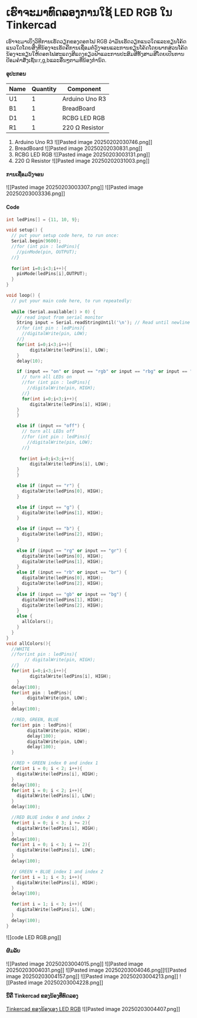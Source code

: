 # ເຮົາຈະມາທົດລອງການໃຊ້ LED RGB ໃນ Tinkercad
ເຮົາຈະມາເບິ່ງວິທີການເຮັດວຽກຂອງດອກໄຟ RGB ວ່າມັນເຮັດວຽກແນວໃດແລະຂຽນໂຄ້ດແນວໃດໂດຍສິ່ງທີ່ນ້ອງຈະເຮັດຄືການເຊື່ອມຕໍ່ວົງຈອນແລະການຂຽນໂຄ້ດໂດຍພາກສ່ວນໂຄ້ດນ້ອງຈະຂຽນໃຫ້ດອກໄຟສະແດງສີແດງຂຽວຟ້າແລະການປະສົມສີທັ້ງສາມສີໂດຍເປັນການປ້ອມຄຳສັ່ງເຊັ່ນ:r,g,bແລະອື່ນໆຕາມທີ່ນ້ອງກຳນົດ.
#### ອຸປະກອນ
| Name | Quantity | Component      |
| ---- | -------- | -------------- |
| U1   | 1        | Arduino Uno R3 |
| B1   | 1        | BreadBoard     |
| D1   | 1        | RCBG LED RGB   |
| R1   | 1        | 220 Ω Resistor |
1. Arduino Uno R3
![[Pasted image 20250202030746.png]]
2. BreadBoard
![[Pasted image 20250202030831.png]]
3. RCBG LED RGB
![[Pasted image 20250203003131.png]]
 4. 220 Ω Resistor
![[Pasted image 20250202031003.png]]

#### ການເຊື່ອມວົງຈອນ
![[Pasted image 20250203003307.png]]
![[Pasted image 20250203003336.png]]
#### Code
```c++
int ledPins[] = {11, 10, 9};

void setup() {
  // put your setup code here, to run once:
  Serial.begin(9600);
  //for (int pin : ledPins){
    //pinMode(pin, OUTPUT);
  //}
  
  for(int i=0;i<3;i++){
    pinMode(ledPins[i],OUTPUT);
  }
}

void loop() {
  // put your main code here, to run repeatedly:
  
  while (Serial.available() > 0) {
    // read input from serial monitor
    String input = Serial.readStringUntil('\n'); // Read until newline
    //for (int pin : ledPins){
      //digitalWrite(pin, LOW);
    //}
    for(int i=0;i<3;i++){
    	 digitalWrite(ledPins[i], LOW);
 	}
    delay(10);

    if (input == "on" or input == "rgb" or input == "rbg" or input == "grb" or input == "gbr" or input == "brg" or input == "bgr" ) {
      // turn all LEDs on
      //for (int pin : ledPins){
        //digitalWrite(pin, HIGH);
      //}
      for(int i=0;i<3;i++){
    	 digitalWrite(ledPins[i], HIGH);
 	}
    }

    else if (input == "off") {
      // turn all LEDs off
      //for (int pin : ledPins){
        //digitalWrite(pin, LOW);
      //}
      
     for(int i=0;i<3;i++){
    	 digitalWrite(ledPins[i], LOW);
 	}
    }

    else if (input == "r") {
      digitalWrite(ledPins[0], HIGH);
    }

    else if (input == "g") {
      digitalWrite(ledPins[1], HIGH);
    }

    else if (input == "b") {
      digitalWrite(ledPins[2], HIGH);
    }
    
    else if (input == "rg" or input == "gr") {
      digitalWrite(ledPins[0], HIGH);
      digitalWrite(ledPins[1], HIGH);
    }
    else if (input == "rb" or input == "br") {
      digitalWrite(ledPins[0], HIGH);
      digitalWrite(ledPins[2], HIGH);
    }
    else if (input == "gb" or input == "bg") {
      digitalWrite(ledPins[1], HIGH);
      digitalWrite(ledPins[2], HIGH);
    }
    else {
      allColors();
    }
  }
}
void allColors(){
  //WHITE
  //for(int pin : ledPins){
       // digitalWrite(pin, HIGH);
  //}
  for(int i=0;i<3;i++){
    	 digitalWrite(ledPins[i], HIGH);
 	}
  delay(100);
  for(int pin : ledPins){
        digitalWrite(pin, LOW);
  }
  delay(100);

  //RED, GREEN, BLUE
  for(int pin : ledPins){
        digitalWrite(pin, HIGH);
        delay(100);
        digitalWrite(pin, LOW);
        delay(100);
  }

  //RED + GREEN index 0 and index 1
  for(int i = 0; i < 2; i++){
    digitalWrite(ledPins[i], HIGH);
  }
  delay(100);
  for(int i = 0; i < 2; i++){
    digitalWrite(ledPins[i], LOW);
  }
  delay(100);

  //RED BLUE index 0 and index 2
  for(int i = 0; i < 3; i += 2){
    digitalWrite(ledPins[i], HIGH);
  }
  delay(100);
  for(int i = 0; i < 3; i += 2){
    digitalWrite(ledPins[i], LOW);
  }
  delay(100);

  // GREEN + BLUE index 1 and index 2  
  for(int i = 1; i < 3; i++){
    digitalWrite(ledPins[i], HIGH);
  }
  delay(100);

  for(int i = 1; i < 3; i++){
    digitalWrite(ledPins[i], LOW);
  }
  delay(100);
}

```
![[code LED RGB.png]]
#### ຜົມລັບ
![[Pasted image 20250203004015.png]]
![[Pasted image 20250203004031.png]]
![[Pasted image 20250203004046.png]]![[Pasted image 20250203004157.png]]
![[Pasted image 20250203004213.png]]
![[Pasted image 20250203004228.png]]
#### ນີ້ຄື Tinkercad ຂອງນ້ອງທີ່ທົດລອງ
[Tinkercad ຂອງນ້ອງເອງ LED RGB](https://www.tinkercad.com/things/8KwKEUVblkx-3-rgb-or-led-with-serial-?sharecode=7dAdEvMm8ZHbD-xgQ1PTnnqVlI7WiS14UMw3NnQZ-5k)
![[Pasted image 20250203004407.png]]
